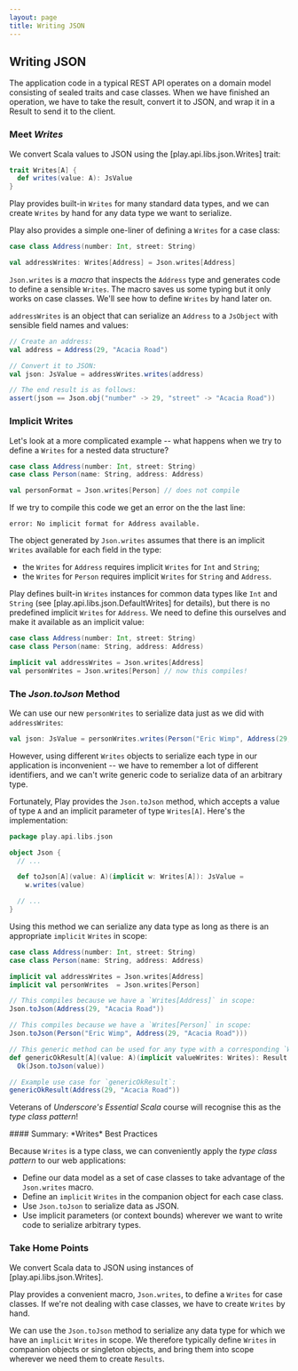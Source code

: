 ```yaml
---
layout: page
title: Writing JSON
---
```


## Writing JSON

The application code in a typical REST API operates on a domain model consisting of sealed traits and case classes.
When we have finished an operation, we have to take the result, convert it to JSON, and wrap it in a Result to send it to the client.

### Meet *Writes*

We convert Scala values to JSON using the [play.api.libs.json.Writes] trait:

~~~ scala
trait Writes[A] {
  def writes(value: A): JsValue
}
~~~

Play provides built-in `Writes` for many standard data types, and we can create `Writes` by hand for any data type we want to serialize.

Play also provides a simple one-liner of defining a `Writes` for a case class:

~~~ scala
case class Address(number: Int, street: String)

val addressWrites: Writes[Address] = Json.writes[Address]
~~~

`Json.writes` is a *macro* that inspects the `Address` type and generates code to define a sensible `Writes`. The macro saves us some typing but it only works on case classes. We'll see how to define `Writes` by hand later on.

`addressWrites` is an object that can serialize an `Address` to a `JsObject` with sensible field names and values:

~~~ scala
// Create an address:
val address = Address(29, "Acacia Road")

// Convert it to JSON:
val json: JsValue = addressWrites.writes(address)

// The end result is as follows:
assert(json == Json.obj("number" -> 29, "street" -> "Acacia Road"))
~~~



### Implicit Writes

Let's look at a more complicated example -- what happens when we try to define a `Writes` for a nested data structure?

~~~ scala
case class Address(number: Int, street: String)
case class Person(name: String, address: Address)

val personFormat = Json.writes[Person] // does not compile
~~~

If we try to compile this code we get an error on the the last line:

~~~
error: No implicit format for Address available.
~~~

The object generated by `Json.writes` assumes that there is an implicit `Writes` available for each field in the type:

 - the `Writes` for `Address` requires implicit `Writes` for `Int` and `String`;
 - the `Writes` for `Person` requires implicit `Writes` for `String` and `Address`.

Play defines built-in `Writes` instances for common data types like `Int` and `String` (see [play.api.libs.json.DefaultWrites] for details), but there is no predefined implicit `Writes` for `Address`. We need to define this ourselves and make it available as an implicit value:

~~~ scala
case class Address(number: Int, street: String)
case class Person(name: String, address: Address)

implicit val addressWrites = Json.writes[Address]
val personWrites = Json.writes[Person] // now this compiles!
~~~


### The *Json.toJson* Method

We can use our new `personWrites` to serialize data just as we did with `addressWrites`:

~~~ scala
val json: JsValue = personWrites.writes(Person("Eric Wimp", Address(29, "Acacia Road")))
~~~

However, using different `Writes` objects to serialize each type in our application is inconvenient -- we have to remember a lot of different identifiers, and we can't write generic code to serialize data of an arbitrary type.

Fortunately, Play provides the `Json.toJson` method, which accepts a value of type `A` and an implicit parameter of type `Writes[A]`. Here's the implementation:

~~~ scala
package play.api.libs.json

object Json {
  // ...

  def toJson[A](value: A)(implicit w: Writes[A]): JsValue =
    w.writes(value)

  // ...
}
~~~

Using this method we can serialize any data type as long as there is an appropriate `implicit` `Writes` in scope:

~~~ scala
case class Address(number: Int, street: String)
case class Person(name: String, address: Address)

implicit val addressWrites = Json.writes[Address]
implicit val personWrites  = Json.writes[Person]

// This compiles because we have a `Writes[Address]` in scope:
Json.toJson(Address(29, "Acacia Road"))

// This compiles because we have a `Writes[Person]` in scope:
Json.toJson(Person("Eric Wimp", Address(29, "Acacia Road")))

// This generic method can be used for any type with a corresponding `Writes`:
def genericOkResult[A](value: A)(implicit valueWrites: Writes): Result =
  Ok(Json.toJson(value))

// Example use case for `genericOkResult`:
genericOkResult(Address(29, "Acacia Road"))
~~~

Veterans of *Underscore's Essential Scala* course will recognise this as the *type class pattern*!

<div class="callout callout-info">
#### Summary: *Writes* Best Practices

Because `Writes` is a type class, we can conveniently apply the *type class pattern* to our web applications:

 - Define our data model as a set of case classes to take advantage of the `Json.writes` macro.
 - Define an `implicit` `Writes` in the companion object for each case class.
 - Use `Json.toJson` to serialize data as JSON.
 - Use implicit parameters (or context bounds) wherever we want to write code to serialize arbitrary types.
</div>

### Take Home Points

We convert Scala data to JSON using instances of [play.api.libs.json.Writes].

Play provides a convenient macro, `Json.writes`, to define a `Writes` for case classes. If we're not dealing with case classes, we have to create `Writes` by hand.

We can use the `Json.toJson` method to serialize any data type for which we have an `implicit` `Writes` in scope. We therefore typically define `Writes` in companion objects or singleton objects, and bring them into scope wherever we need them to create `Results`.

